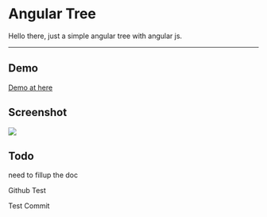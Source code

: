 Angular Tree
===================


Hello there, just a simple angular tree with angular js.

----------

Demo
--------
[Demo at here](http://sushsoft.5gbfree.com/angular-tree-app/)



Screenshot
----------------
![](http://sushsoft.5gbfree.com/angular-tree-image.png)


Todo
-------
 need to fillup the doc
 
Github Test


Test Commit
